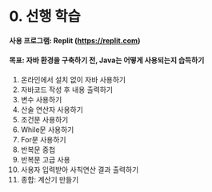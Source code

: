 # 0. 선행 학습 
#### 사용 프로그램: Replit (https://replit.com)
#### 목표: 자바 환경을 구축하기 전, Java는 어떻게 사용되는지 습득하기 
1. 온라인에서 설치 없이 자바 사용하기 
2. 자바코드 작성 후 내용 출력하기
3. 변수 사용하기
4. 산술 연산자 사용하기
5. 조건문 사용하기
6. While문 사용하기
7. For문 사용하기
8. 반복문 중첩
9. 반복문 고급 사용
10. 사용자 입력받아 사칙연산 결과 출력하기
11. 종합: 계산기 만들기
